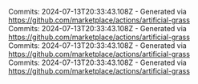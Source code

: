 Commits: 2024-07-13T20:33:43.108Z - Generated via https://github.com/marketplace/actions/artificial-grass
<br>
Commits: 2024-07-13T20:33:43.108Z - Generated via https://github.com/marketplace/actions/artificial-grass
<br>
Commits: 2024-07-13T20:33:43.108Z - Generated via https://github.com/marketplace/actions/artificial-grass
<br>
Commits: 2024-07-13T20:33:43.108Z - Generated via https://github.com/marketplace/actions/artificial-grass
<br>
